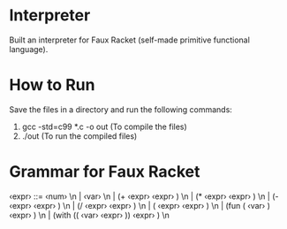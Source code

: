 # Interpreter
Built an interpreter for Faux Racket (self-made primitive functional language).

# How to Run
Save the files in a directory and run the following commands:
  1) gcc -std=c99 *.c -o out      (To compile the files)
  2) ./out                        (To run the compiled files)

# Grammar for Faux Racket
‹expr› ::= ‹num›  \n
          | ‹var› \n
          | (+ ‹expr› ‹expr› )  \n
          | (* ‹expr› ‹expr› )  \n
          | (- ‹expr› ‹expr› )  \n
          | (/ ‹expr› ‹expr› )  \n
          | ( ‹expr› ‹expr› )   \n
          | (fun ( ‹var› ) ‹expr› ) \n
          | (with (( ‹var› ‹expr› )) ‹expr› ) \n
